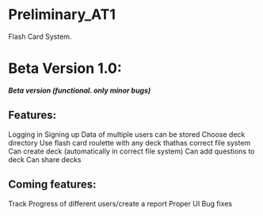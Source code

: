 # Preliminary_AT1
Flash Card System.

# Beta Version 1.0:
***Beta version (functional. only minor bugs)***

## Features:

Logging in
Signing up
Data of multiple users can be stored
Choose deck directory
Use flash card roulette with any deck thathas correct file system
Can create deck (automatically in correct file system)
Can add questions to deck
Can share decks

## Coming features:
Track Progress of different users/create a report
Proper UI
Bug fixes
